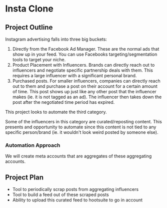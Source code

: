 # Insta Clone
## Project Outline
Instagram advertising falls into three big buckets:
1. Directly from the Facebook Ad Manager. 
These are the normal ads that show up in your feed. 
You can use Facebooks targeting/segmentation tools to target your niche.
2. Product Placement with Influencers. 
Brands can directly reach out to influencers and negotiate specific 
partnership deals with them. This requires a large influencer with a 
significant personal brand.
3. Purchased posts.
For smaller influencers, companies can directly reach out to them
and purchase a post on their account for a certain amount of time.
This post shows up just like any other post that the influencer makes 
(ie. it is not tagged as an ad). The influencer then takes down the post
after the negotiated time period has expired. 

This project looks to automate the third category.

Some of the influencers in this category are curated/reposting content.
This presents and opportunity to automate since this content is not
tied to any specific person/brand (ie. it wouldn't look weird posted
by someone else).
 
### Automation Approach
We will create meta accounts that are aggregates of these aggregating 
accounts.

## Project Plan
- Tool to periodically scrap posts from aggregating influencers
- Tool to build a feed out of these scraped posts
- Ability to upload this curated feed to hootsuite to go in account